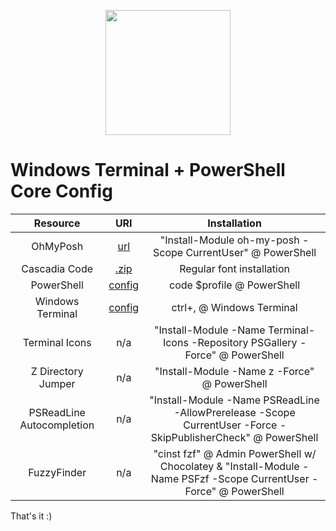 <p align="center">
  <img height="200" src="https://pasteboard.co/images/Mcy51EQsfK0Z.png">
<p>

# Windows Terminal + PowerShell Core Config

|Resource|URI|Installation|
|:-:|:-:|:-:|
|OhMyPosh|[url](https://ohmyposh.dev/docs/windows)|"Install-Module oh-my-posh -Scope CurrentUser" @ PowerShell|
|Cascadia Code|[.zip](https://github.com/ryanoasis/nerd-fonts/releases/download/v2.1.0/CascadiaCode.zip)|Regular font installation|
|PowerShell|[config](https://github.com/mezdelex/WindowsTerminalPowershellCoreConfig/blob/main/Microsoft.PowerShell_profile.ps1)|code $profile @ PowerShell|
|Windows Terminal|[config](https://github.com/mezdelex/WindowsTerminalPowershellCoreConfig/blob/main/settings.json)|ctrl+, @ Windows Terminal|
|Terminal Icons|n/a|"Install-Module -Name Terminal-Icons -Repository PSGallery -Force" @ PowerShell|
|Z Directory Jumper|n/a|"Install-Module -Name z -Force" @ PowerShell|
|PSReadLine Autocompletion|n/a|"Install-Module -Name PSReadLine -AllowPrerelease -Scope CurrentUser -Force -SkipPublisherCheck" @ PowerShell|
|FuzzyFinder|n/a|"cinst fzf" @ Admin PowerShell w/ Chocolatey & "Install-Module -Name PSFzf -Scope CurrentUser -Force" @ PowerShell|

That's it :)

